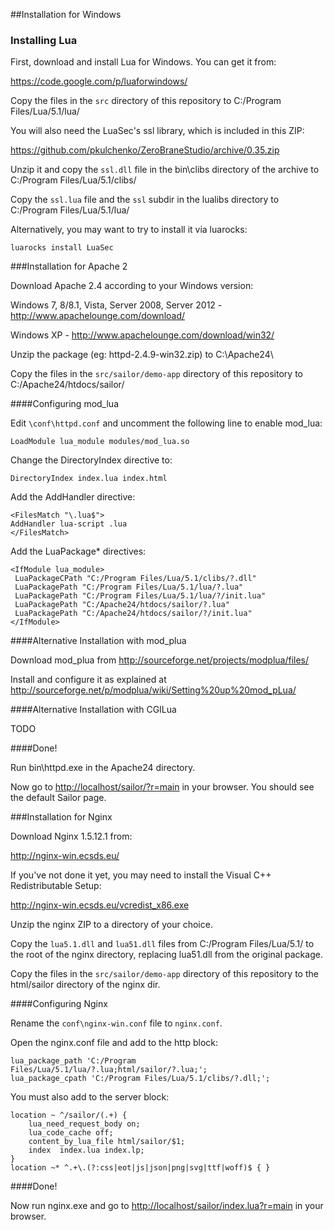 ##Installation for Windows

### Installing Lua

First, download and install Lua for Windows. You can get it from:

<https://code.google.com/p/luaforwindows/>

Copy the files in the `src` directory of this repository to C:/Program Files/Lua/5.1/lua/

You will also need the LuaSec's ssl library, which is included in this ZIP:

<https://github.com/pkulchenko/ZeroBraneStudio/archive/0.35.zip>

Unzip it and copy the `ssl.dll` file in the bin\clibs directory of the archive to C:/Program Files/Lua/5.1/clibs/

Copy the `ssl.lua` file and the `ssl` subdir in the lualibs directory to C:/Program Files/Lua/5.1/lua/

Alternatively, you may want to try to install it via luarocks:

    luarocks install LuaSec

###Installation for Apache 2

Download Apache 2.4 according to your Windows version:

Windows 7, 8/8.1, Vista, Server 2008, Server 2012 - <http://www.apachelounge.com/download/>

Windows XP - <http://www.apachelounge.com/download/win32/> 

Unzip the package (eg: httpd-2.4.9-win32.zip) to C:\Apache24\

Copy the files in the `src/sailor/demo-app` directory of this repository to C:/Apache24/htdocs/sailor/

####Configuring mod_lua

Edit `\conf\httpd.conf` and uncomment the following line to enable mod_lua:

    LoadModule lua_module modules/mod_lua.so
    
Change the DirectoryIndex directive to:

    DirectoryIndex index.lua index.html
    
Add the AddHandler directive:

    <FilesMatch "\.lua$">
    AddHandler lua-script .lua
    </FilesMatch>
    
Add the LuaPackage* directives:

    <IfModule lua_module>
     LuaPackageCPath "C:/Program Files/Lua/5.1/clibs/?.dll"
     LuaPackagePath "C:/Program Files/Lua/5.1/lua/?.lua"
     LuaPackagePath "C:/Program Files/Lua/5.1/lua/?/init.lua"
     LuaPackagePath "C:/Apache24/htdocs/sailor/?.lua"
     LuaPackagePath "C:/Apache24/htdocs/sailor/?/init.lua"
    </IfModule>
    
####Alternative Installation with mod_plua

Download mod_plua from <http://sourceforge.net/projects/modplua/files/>

Install and configure it as explained at <http://sourceforge.net/p/modplua/wiki/Setting%20up%20mod_pLua/>

####Alternative Installation with CGILua

TODO

####Done!
    
Run bin\httpd.exe in the Apache24 directory.

Now go to <http://localhost/sailor/?r=main> in your browser. You should see the default Sailor page.

###Installation for Nginx

Download Nginx 1.5.12.1 from:

<http://nginx-win.ecsds.eu/>

If you've not done it yet, you may need to install the Visual C++ Redistributable Setup:

<http://nginx-win.ecsds.eu/vcredist_x86.exe>

Unzip the nginx ZIP to a directory of your choice.

Copy the `lua5.1.dll` and `lua51.dll` files from C:/Program Files/Lua/5.1/ to the root of the nginx directory, replacing lua51.dll from the original package.

Copy the files in the `src/sailor/demo-app` directory of this repository to the html/sailor directory of the nginx dir.

####Configuring Nginx

Rename the `conf\nginx-win.conf` file to `nginx.conf`.

Open the nginx.conf file and add to the http block:

    lua_package_path 'C:/Program Files/Lua/5.1/lua/?.lua;html/sailor/?.lua;';
    lua_package_cpath 'C:/Program Files/Lua/5.1/clibs/?.dll;';

You must also add to the server block:

    location ~ ^/sailor/(.+) {
        lua_need_request_body on;
        lua_code_cache off;
        content_by_lua_file html/sailor/$1;
        index  index.lua index.lp;
    }
    location ~* ^.+\.(?:css|eot|js|json|png|svg|ttf|woff)$ { }
    
####Done!
    
Now run nginx.exe and go to <http://localhost/sailor/index.lua?r=main> in your browser.
